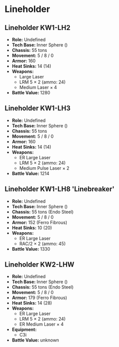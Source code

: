 # Lineholder
## Lineholder KW1-LH2
- **Role:** Undefined
- **Tech Base:** Inner Sphere ()
- **Chassis:** 55 tons
- **Movement:** 5 / 8 / 0
- **Armor:** 160
- **Heat Sinks:** 14 (14)
- **Weapons:**
  - Large Laser
  - LRM 5 × 2 (ammo: 24)
  - Medium Laser × 4
- **Battle Value:** 1280

## Lineholder KW1-LH3
- **Role:** Undefined
- **Tech Base:** Inner Sphere ()
- **Chassis:** 55 tons
- **Movement:** 5 / 8 / 0
- **Armor:** 160
- **Heat Sinks:** 14 (14)
- **Weapons:**
  - ER Large Laser
  - LRM 5 × 2 (ammo: 24)
  - Medium Pulse Laser × 2
- **Battle Value:** 1214

## Lineholder KW1-LH8 'Linebreaker'
- **Role:** Undefined
- **Tech Base:** Inner Sphere ()
- **Chassis:** 55 tons (Endo Steel)
- **Movement:** 5 / 8 / 0
- **Armor:** 152 (Ferro Fibrous)
- **Heat Sinks:** 10 (20)
- **Weapons:**
  - ER Large Laser
  - RAC/2 × 2 (ammo: 45)
- **Battle Value:** 1330

## Lineholder KW2-LHW
- **Role:** Undefined
- **Tech Base:** Inner Sphere ()
- **Chassis:** 55 tons (Endo Steel)
- **Movement:** 5 / 8 / 0
- **Armor:** 179 (Ferro Fibrous)
- **Heat Sinks:** 14 (28)
- **Weapons:**
  - ER Large Laser
  - LRM 5 × 2 (ammo: 24)
  - ER Medium Laser × 4
- **Equipment:**
  - C3i
- **Battle Value:** unknown

